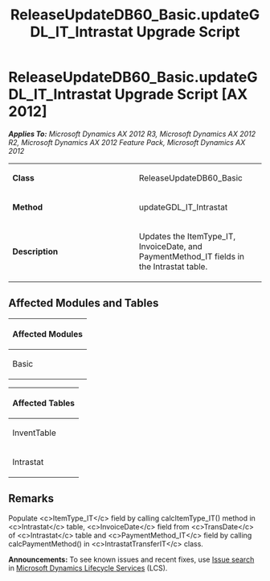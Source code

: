 ﻿---
title: ReleaseUpdateDB60_Basic.updateGDL_IT_Intrastat Upgrade Script
TOCTitle: ReleaseUpdateDB60_Basic.updateGDL_IT_Intrastat Upgrade Script
ms:assetid: 087e938d-396f-12bd-dc9d-f34fb92952a9
ms:mtpsurl: https://msdn.microsoft.com/en-us/library/JJ684788(v=AX.60)
ms:contentKeyID: 49706483
ms.date: 05/18/2015
mtps_version: v=AX.60
---

# ReleaseUpdateDB60\_Basic.updateGDL\_IT\_Intrastat Upgrade Script [AX 2012]


_**Applies To:** Microsoft Dynamics AX 2012 R3, Microsoft Dynamics AX 2012 R2, Microsoft Dynamics AX 2012 Feature Pack, Microsoft Dynamics AX 2012_

<table>
<colgroup>
<col style="width: 50%" />
<col style="width: 50%" />
</colgroup>
<tbody>
<tr class="odd">
<td><p><strong>Class</strong></p></td>
<td><p>ReleaseUpdateDB60_Basic</p></td>
</tr>
<tr class="even">
<td><p><strong>Method</strong></p></td>
<td><p>updateGDL_IT_Intrastat</p></td>
</tr>
<tr class="odd">
<td><p><strong>Description</strong></p></td>
<td><p>Updates the ItemType_IT, InvoiceDate, and PaymentMethod_IT fields in the Intrastat table.</p></td>
</tr>
</tbody>
</table>


## Affected Modules and Tables

<table>
<colgroup>
<col style="width: 100%" />
</colgroup>
<thead>
<tr class="header">
<th><p>Affected Modules</p></th>
</tr>
</thead>
<tbody>
<tr class="odd">
<td><p>Basic</p></td>
</tr>
</tbody>
</table>


<table>
<colgroup>
<col style="width: 100%" />
</colgroup>
<thead>
<tr class="header">
<th><p>Affected Tables</p></th>
</tr>
</thead>
<tbody>
<tr class="odd">
<td><p>InventTable</p></td>
</tr>
<tr class="even">
<td><p>Intrastat</p></td>
</tr>
</tbody>
</table>


## Remarks

Populate \<c\>ItemType\_IT\</c\> field by calling calcItemType\_IT() method in \<c\>Intrastat\</c\> table, \<c\>InvoiceDate\</c\> field from \<c\>TransDate\</c\> of \<c\>Intrastat\</c\> table and \<c\>PaymentMethod\_IT\</c\> field by calling calcPaymentMethod() in \<c\>IntrastatTransferIT\</c\> class.

  
**Announcements:** To see known issues and recent fixes, use [Issue search](http://go.microsoft.com/fwlink/?linkid=389258) in [Microsoft Dynamics Lifecycle Services](http://go.microsoft.com/fwlink/?linkid=306505) (LCS).


